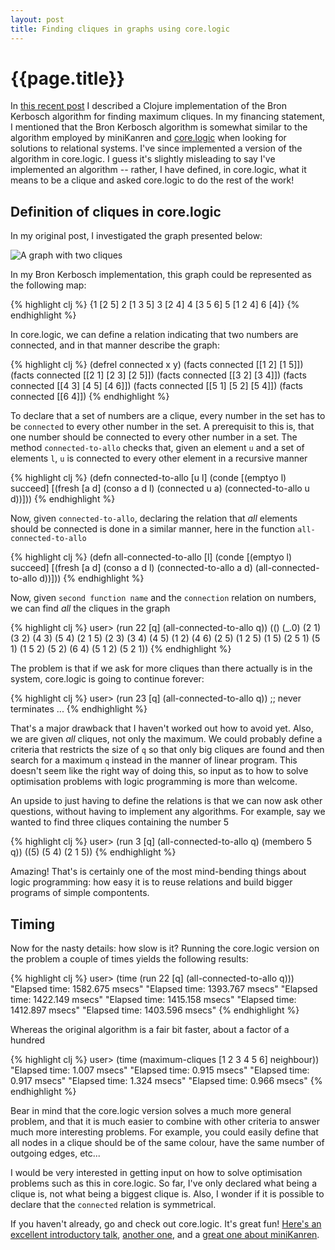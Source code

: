 ```yaml
---
layout: post
title: Finding cliques in graphs using core.logic
---
```


# {{page.title}}

In [this recent post](http://tgk.github.com/2012/08/maximum-cliques-algorithm-in-clojure.html) I described a Clojure implementation of the Bron Kerbosch algorithm for finding maximum cliques. In my financing statement, I mentioned that the Bron Kerbosch algorithm is somewhat similar to the algorithm employed by miniKanren and [core.logic](https://github.com/clojure/core.logic/) when looking for solutions to relational systems. I've since implemented a version of the algorithm in core.logic. I guess it's slightly misleading to say I've implemented an algorithm -- rather, I have defined, in core.logic, what it means to be a clique and asked core.logic to do the rest of the work!

## Definition of cliques in core.logic

In my original post, I investigated the graph presented below:

![A graph with two cliques](http://upload.wikimedia.org/wikipedia/commons/thumb/5/5b/6n-graf.svg/240px-6n-graf.svg.png)

In my Bron Kerbosch implementation, this graph could be represented as the following map:

{% highlight clj %}
{1 [2 5]
 2 [1 3 5]
 3 [2 4]
 4 [3 5 6]
 5 [1 2 4]
 6 [4]}
{% endhighlight %}

In core.logic, we can define a relation indicating that two numbers are connected, and in that manner describe the graph:

{% highlight clj %}
(defrel connected x y)
(facts connected [[1 2] [1 5]])
(facts connected [[2 1] [2 3] [2 5]])
(facts connected [[3 2] [3 4]])
(facts connected [[4 3] [4 5] [4 6]])
(facts connected [[5 1] [5 2] [5 4]])
(facts connected [[6 4]])
{% endhighlight %}

To declare that a set of numbers are a clique, every number in the set has to be `connected` to every other number in the set. A prerequisit to this is, that one number should be connected to every other number in a set. The method `connected-to-allo` checks that, given an element `u` and a set of elements `l`, `u` is connected to every other element in a recursive manner

{% highlight clj %}
(defn connected-to-allo [u l]
  (conde [(emptyo l) succeed]
    [(fresh [a d]
      (conso a d l)
      (connected u a)
      (connected-to-allo u d))]))
{% endhighlight %}
 
Now, given `connected-to-allo`, declaring the relation that _all_ elements should be connected is done in a similar manner, here in the function `all-connected-to-allo`

{% highlight clj %}
(defn all-connected-to-allo [l]
  (conde [(emptyo l) succeed]
    [(fresh [a d]
      (conso a d l)
      (connected-to-allo a d)
      (all-connected-to-allo d))]))
{% endhighlight %}

Now, given `second function name` and the `connection` relation on numbers, we can find _all_ the cliques in the graph

{% highlight clj %}
user> (run 22 [q] (all-connected-to-allo q))
(() (_.0) (2 1) (3 2) (4 3) (5 4) (2 1 5) (2 3) 
(3 4) (4 5) (1 2) (4 6) (2 5) (1 2 5) (1 5) 
(2 5 1) (5 1) (1 5 2) (5 2) (6 4) (5 1 2) (5 2 1))
{% endhighlight %}

The problem is that if we ask for more cliques than there actually is in the system, core.logic is going to continue forever:

{% highlight clj %}
user> (run 23 [q] (all-connected-to-allo q)) ;; never terminates
...
{% endhighlight %}

That's a major drawback that I haven't worked out how to avoid yet. Also, we are given _all_ cliques, not only the maximum. We could probably define a criteria that restricts the size of `q` so that only big cliques are found and then search for a maximum `q` instead in the manner of linear program. This doesn't seem like the right way of doing this, so input as to how to solve optimisation problems with logic programming is more than welcome.

An upside to just having to define the relations is that we can now ask other questions, without having to implement any algorithms. For example, say we wanted to find three cliques containing the number 5

{% highlight clj %}
user> (run 3 [q] (all-connected-to-allo q) (membero 5 q))
((5) (5 4) (2 1 5))
{% endhighlight %}

Amazing! That's is certainly one of the most mind-bending things about logic programming: how easy it is to reuse relations and build bigger programs of simple compontents.

## Timing

Now for the nasty details: how slow is it? Running the core.logic version on the problem a couple of times yields the following results:

{% highlight clj %}
user> (time (run 22 [q] (all-connected-to-allo q)))
"Elapsed time: 1582.675 msecs"
"Elapsed time: 1393.767 msecs"
"Elapsed time: 1422.149 msecs"
"Elapsed time: 1415.158 msecs"
"Elapsed time: 1412.897 msecs"
"Elapsed time: 1403.596 msecs"
{% endhighlight %}

Whereas the original algorithm is a fair bit faster, about a factor of a hundred

{% highlight clj %}
user> (time (maximum-cliques [1 2 3 4 5 6] neighbour))
"Elapsed time: 1.007 msecs"
"Elapsed time: 0.915 msecs"
"Elapsed time: 0.917 msecs"
"Elapsed time: 1.324 msecs"
"Elapsed time: 0.966 msecs"
{% endhighlight %}

Bear in mind that the core.logic version solves a much more general problem, and that it is much easier to combine with other criteria to answer much more interesting problems. For example, you could easily define that all nodes in a clique should be of the same colour, have the same number of outgoing edges, etc...

I would be very interested in getting input on how to solve optimisation problems such as this in core.logic. So far, I've only declared what being a clique is, not what being a biggest clique is. Also, I wonder if it is possible to declare that the `connected` relation is symmetrical.

If you haven't already, go and check out core.logic. It's great fun! [Here's an excellent introductory talk](http://vimeo.com/45128721), [another one](http://blip.tv/clojure/ambrose-bonnaire-sergeant-introduction-to-logic-programming-with-clojure-5936196), and a [great one about miniKanren](http://blip.tv/clojure/dan-friedman-and-william-byrd-minikanren-5936333).